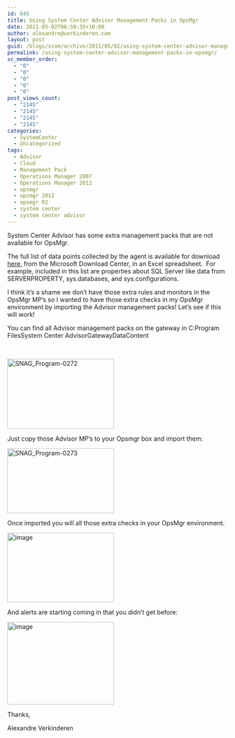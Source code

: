 ```yaml
---
id: 645
title: Using System Center Advisor Management Packs in OpsMgr
date: 2011-05-02T06:59:35+10:00
author: alexandre@verkinderen.com
layout: post
guid: /blogs/scom/archive/2011/05/02/using-system-center-advisor-management-packs-in-opsmgr.aspx
permalink: /using-system-center-advisor-management-packs-in-opsmgr/
sc_member_order:
  - "0"
  - "0"
  - "0"
  - "0"
  - "0"
post_views_count:
  - "2145"
  - "2145"
  - "2145"
  - "2145"
categories:
  - SystemCenter
  - Uncategorized
tags:
  - Advisor
  - Cloud
  - Management Pack
  - Operations Manager 2007
  - Operations Manager 2012
  - opsmgr
  - opsmgr 2012
  - opsmgr R2
  - system center
  - system center advisor
---
```

System Center Advisor has some extra management packs that are not available for OpsMgr.

The full list of data points collected by the agent is available for download [here](http://go.microsoft.com/fwlink/?LinkId=215200), from the Microsoft Download Center, in an Excel spreadsheet.&#160; For example, included in this list are properties about SQL Server like data from SERVERPROPERTY, sys.databases, and sys.configurations.

I think it’s a shame we don’t have those extra rules and monitors in the OpsMgr MP’s so I wanted to have those extra checks in my OpsMgr environment by importing the Advisor management packs! Let’s see if this will work!

You can find all Advisor management packs on the gateway in C:Program FilesSystem Center AdvisorGatewayDataContent 

&#160;

[<img style="border-right-width: 0px;padding-left: 0px;padding-right: 0px;border-top-width: 0px;border-bottom-width: 0px;border-left-width: 0px;padding-top: 0px" border="0" alt="SNAG_Program-0272" src="https://mscloudstorage.blob.core.windows.net/mscloudstorage//2012/06/SNAG_Program-0272_thumb_4CC1308C.png" width="244" height="160" />](https://mscloudstorage.blob.core.windows.net/mscloudstorage//2012/06/SNAG_Program-0272_58869D8B.png)

Just copy those Advisor MP’s to your Opsmgr box and import them:

[<img style="border-right-width: 0px;padding-left: 0px;padding-right: 0px;border-top-width: 0px;border-bottom-width: 0px;border-left-width: 0px;padding-top: 0px" border="0" alt="SNAG_Program-0273" src="https://mscloudstorage.blob.core.windows.net/mscloudstorage//2012/06/SNAG_Program-0273_thumb_68A23FB7.png" width="244" height="148" />](https://mscloudstorage.blob.core.windows.net/mscloudstorage//2012/06/SNAG_Program-0273_60DA4D15.png)

Once imported you will all those extra checks in your OpsMgr environment.

[<img style="border-right-width: 0px;margin: 0px;padding-left: 0px;padding-right: 0px;border-top-width: 0px;border-bottom-width: 0px;border-left-width: 0px;padding-top: 0px" border="0" alt="image" src="https://mscloudstorage.blob.core.windows.net/mscloudstorage//2012/06/image_thumb_7312EE0A.png" width="244" height="159" />](http://scug.be/scom/files/2012/06/image_154AF991.png)

And alerts are starting coming in that you didn’t get before:

[<img style="border-right-width: 0px;margin: 0px;padding-left: 0px;padding-right: 0px;border-top-width: 0px;border-bottom-width: 0px;border-left-width: 0px;padding-top: 0px" border="0" alt="image" src="https://mscloudstorage.blob.core.windows.net/mscloudstorage//2012/06/image_thumb_1BCE5354.png" width="244" height="189" />](http://scug.be/scom/files/2012/06/image_4B003EEB.png)

Thanks,

Alexandre Verkinderen